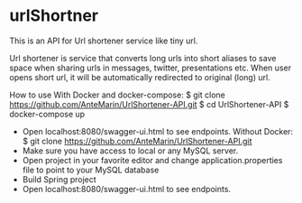 # urlShortner

This is an API for Url shortener service like tiny url.

Url shortener is service that converts long urls into short aliases to save space when sharing urls in messages, twitter, presentations etc. When user opens short url, it will be automatically redirected to original (long) url.

How to use
With Docker and docker-compose:
$ git clone https://github.com/AnteMarin/UrlShortener-API.git
$ cd UrlShortener-API 
$ docker-compose up 
- Open localhost:8080/swagger-ui.html to see endpoints. 
Without Docker:
$ git clone https://github.com/AnteMarin/UrlShortener-API.git
- Make sure you have access to local or any MySQL server.
- Open project in your favorite editor and change application.properties file to point to your MySQL database
- Build Spring project 
- Open localhost:8080/swagger-ui.html to see endpoints.

